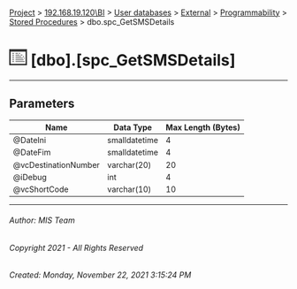 #### 

[Project](../../../../../index.md) > [192.168.19.120\\BI](../../../../index.md) > [User databases](../../../index.md) > [External](../../index.md) > [Programmability](../index.md) > [Stored Procedures](Stored_Procedures.md) > dbo.spc_GetSMSDetails

# ![Stored Procedures](../../../../../Images/StoredProcedure32.png) [dbo].[spc_GetSMSDetails]

---

## <a name="#parameters"></a>Parameters

| Name | Data Type | Max Length (Bytes) |
|---|---|---|
| @DateIni | smalldatetime | 4 |
| @DateFim | smalldatetime | 4 |
| @vcDestinationNumber | varchar(20) | 20 |
| @iDebug | int | 4 |
| @vcShortCode | varchar(10) | 10 |


---

###### Author:  MIS Team

###### Copyright 2021 - All Rights Reserved

###### Created: Monday, November 22, 2021 3:15:24 PM

